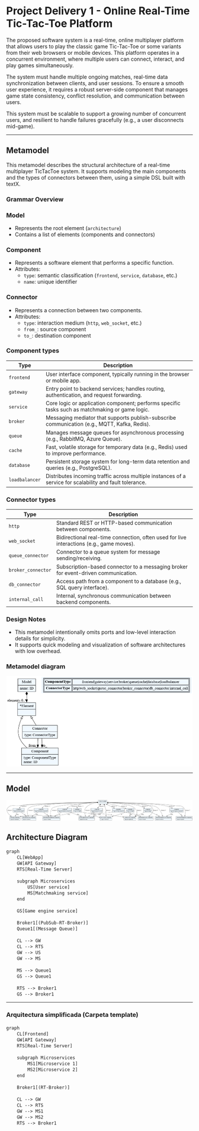 # Project Delivery 1 - Online Real-Time Tic-Tac-Toe Platform

The proposed software system is a real-time, online multiplayer platform that allows users to play the classic game Tic-Tac-Toe or some variants from their web browsers or mobile devices. This platform operates in a concurrent environment, where multiple users can connect, interact, and play games simultaneously.

The system must handle multiple ongoing matches, real-time data synchronization between clients, and user sessions. To ensure a smooth user experience, it requires a robust server-side component that manages game state consistency, conflict resolution, and communication between users.

This system must be scalable to support a growing number of concurrent users, and resilient to handle failures gracefully (e.g., a user disconnects mid-game).

---

## Metamodel

This metamodel describes the structural architecture of a real-time multiplayer TicTacToe system. It supports modeling the main components and the types of connectors between them, using a simple DSL built with textX.

### Grammar Overview

### Model
- Represents the root element (`architecture`)
- Contains a list of elements (components and connectors)

### Component
- Represents a software element that performs a specific function.
- Attributes:
  - `type`: semantic classification (`frontend`, `service`, `database`, etc.)
  - `name`: unique identifier

### Connector
- Represents a connection between two components.
- Attributes:
  - `type`: interaction medium (`http`, `web_socket`, etc.)
  - `from_`: source component
  - `to_`: destination component

### Component types

|Type|Description|
|---|---|
|`frontend`|User interface component, typically running in the browser or mobile app.|
|`gateway`|Entry point to backend services; handles routing, authentication, and request forwarding.|
|`service`|Core logic or application component; performs specific tasks such as matchmaking or game logic.|
|`broker`|Messaging mediator that supports publish-subscribe communication (e.g., MQTT, Kafka, Redis).|
|`queue`|Manages message queues for asynchronous processing (e.g., RabbitMQ, Azure Queue).|
|`cache`|Fast, volatile storage for temporary data (e.g., Redis) used to improve performance.|
|`database`|Persistent storage system for long-term data retention and queries (e.g., PostgreSQL).|
|`loadbalancer`|Distributes incoming traffic across multiple instances of a service for scalability and fault tolerance.|

### Connector types

|Type|Description|
|---|---|
|`http`|Standard REST or HTTP-based communication between components.|
|`web_socket`|Bidirectional real-time connection, often used for live interactions (e.g., game moves).|
|`queue_connector`|Connector to a queue system for message sending/receiving.|
|`broker_connector`|Subscription-based connector to a messaging broker for event-driven communication.|
|`db_connector`|Access path from a component to a database (e.g., SQL query interface).|
|`internal_call`|Internal, synchronous communication between backend components.|

### Design Notes
- This metamodel intentionally omits ports and low-level interaction details for simplicity.
- It supports quick modeling and visualization of software architectures with low overhead.

### Metamodel diagram

![Metamodel-diagram](assets/metamodel.png)

---

## Model

![Model-diagram](assets/model.png)

## Architecture Diagram

```mermaid
graph
	CL[WebApp]
    GW[API Gateway]
    RTS[Real-Time Server]

    subgraph Microservices
		US[User service]
		MS[Matchmaking service]
	end

    GS[Game engine service]

    Broker1[(PubSub-RT-Broker)]
    Queue1[(Message Queue)]

    CL --> GW
    CL --> RTS
    GW --> US
    GW --> MS

    MS --> Queue1
    GS --> Queue1

    RTS --> Broker1
    GS --> Broker1

```
---

### Arquitectura simplificada (Carpeta template)

```mermaid
graph
	CL[Frontend]
    GW[API Gateway]
    RTS[Real-Time Server]

    subgraph Microservices
		MS1[Microservice 1]
		MS2[Microservice 2]
	end

    Broker1[(RT-Broker)]

    CL --> GW
    CL --> RTS
    GW --> MS1
    GW --> MS2
    RTS --> Broker1

```
